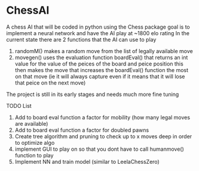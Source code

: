 # ChessAI
 A chess AI that will be coded in python using the Chess package goal is to implement a neural network and have the AI play at ~1800 elo rating 
In the current state there are 2 functions that the AI can use to play 
1. randomM() makes a random move from the list of legally available move 
2. movegen() uses the evaluation function boardEval() that returns an int value for the value of the peices of the board and peice position this then makes the move that increases the boardEval() function the most on that move (ie it will always capture even if it means that it will lose that peice on the next move) 

The project is still in its early stages and needs much more fine tuning 

TODO List 
1. Add to board eval function a factor for mobility (how many legal moves are available)
2. Add to board eval function a factor for doubled pawns 
3. Create tree algorithm and pruning to check up to x moves deep in order to optimize algo 
4. implement GUI to play on so that you dont have to call humanmove() function to play 
5. Implement NN and train model (similar to LeelaChessZero)
